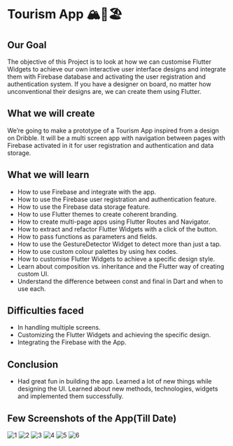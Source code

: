 # Tourism App 🏔️🌄🏖️

## Our Goal

The objective of this Project is to look at how we can customise Flutter Widgets to achieve our own interactive user interface designs and integrate them with Firebase database and activating the user registration and authentication system. If you have a designer on board, no matter how unconventional their designs are, we can create them using Flutter.


## What we will create

We’re going to make a prototype of a Tourism App inspired from a design on Dribble. It will be a multi screen app with navigation between pages with Firebase activated in it for user registration and authentication and data storage.

## What we will learn

- How to use Firebase and integrate with the app.
- How to use the Firebase user registration and authentication feature.
- How to use the Firebase data storage feature.
- How to use Flutter themes to create coherent branding. 
- How to create multi-page apps using Flutter Routes and Navigator.
- How to extract and refactor Flutter Widgets with a click of the button. 
- How to pass functions as parameters and fields.
- How to use the GestureDetector Widget to detect more than just a tap.
- How to use custom colour palettes by using hex codes.
- How to customise Flutter Widgets to achieve a specific design style.
- Learn about composition vs. inheritance and the Flutter way of creating custom UI.
- Understand the difference between const and final in Dart and when to use each.

## Difficulties faced

- In handling multiple screens.
- Customizing the Flutter Widgets and achieving the specific design.
- Integrating the Firebase with the App.

## Conclusion

- Had great fun in building the app. Learned a lot of new things while designing the UI. Learned about new methods, technologies, widgets and implemented them successfully.

## Few Screenshots of the App(Till Date)

![1](https://user-images.githubusercontent.com/84225151/145626895-bc36b853-dfc4-4bf9-82fb-d5442cccbf65.jpeg)
![2](https://user-images.githubusercontent.com/84225151/145626932-f5771cba-182a-4df9-9e4f-faae082ea883.jpeg)
![3](https://user-images.githubusercontent.com/84225151/145626968-e5e3bc94-1641-4cc4-aaa4-48802c01222c.jpeg)
![4](https://user-images.githubusercontent.com/84225151/145626998-43c4a74a-e458-4f3c-91b1-39517699a9cd.jpeg)
![5](https://user-images.githubusercontent.com/84225151/145627009-ed1f0fd4-5c58-41f4-8f3d-b46cd020c928.jpeg)
![6](https://user-images.githubusercontent.com/84225151/145627044-b6f98dda-43d3-4d20-ad06-f0274546a65b.jpeg)
